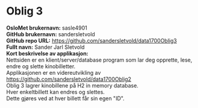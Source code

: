 # Oblig 3
**OsloMet brukernavn:** sasle4901 \
**GitHub brukernavn:** sandersletvold \
**GitHub repo URL:** https://github.com/sandersletvold/data1700Oblig3 \
**Fullt navn:** Sander Jarl Sletvold \
**Kort beskrivelse av applikasjon:** \
Nettsiden er en klient/server/database program som lar deg opprette, lese, endre og slette kinobilletter. \
Applikasjonen er en videreutvikling av https://github.com/sandersletvold/data1700Oblig2 \
Oblig 3 lagrer kinobillene på H2 in memory database. \
Hver enkeltbillett kan endres og slettes. \
Dette gjøres ved at hver billett får sin egen "ID".
